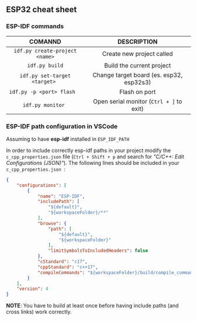 ## ESP32 cheat sheet

### ESP-IDF commands
|                COMANND                |                DESCRIPTION               |
|:-------------------------------------:|:----------------------------------------:|
|    ```idf.py create-project <name>``` | Create new project called <name>         |
|    ```idf.py build```                 | Build the current project                |
|    ```idf.py set-target <target> ```  | Change target board (es. esp32, esp32s3) |
|    ```idf.py -p <port> flash  ```     | Flash on port <port>                     |
|    ```idf.py monitor ```              | Open serial monitor (```Ctrl + ]``` to exit)|


### ESP-IDF path configuration in VSCode
Assuming to have __esp-idf__ installed in ``` ESP_IDF_PATH ```

In order to include correctly esp-idf paths in your project modify the 
``` c_cpp_properties.json ``` file (```Ctrl + Shift + p``` and search for 
_"C/C++: Edit Configurations (JSON)"_). 
The following lines should be included in your ```c_cpp_properties.json ```:
``` json
{
    "configurations": [
        {
            "name": "ESP-IDF",
            "includePath": [
                "${default}",
                "${workspaceFolder}/**"
            ],
            "browse": {
                "path": [
                    "${default}",
                    "${workspaceFolder}"
                ],
                "limitSymbolsToIncludedHeaders": false
            },
            "cStandard": "c17",
            "cppStandard": "c++17",
            "compileCommands": "${workspaceFolder}/build/compile_commands.json"
        }
    ],
    "version": 4
}
```
__NOTE__: You have to build at least once before having include paths 
(and cross links) work correctly.
